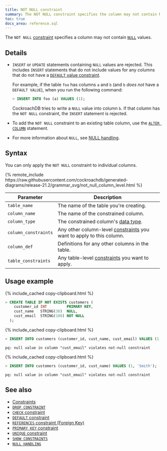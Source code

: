 ```yaml
---
title: NOT NULL constraint
summary: The NOT NULL constraint specifies the column may not contain NULL values.
toc: true
docs_area: reference.sql
---
```


The `NOT NULL` [constraint](constraints.html) specifies a column may not contain [`NULL`](null-handling.html) values.

## Details

- `INSERT` or `UPDATE` statements containing `NULL` values are rejected. This includes `INSERT` statements that do not include values for any columns that do not have a [`DEFAULT` value constraint](default-value.html).

  For example, if the table `foo` has columns `a` and `b` (and `b` *does not* have a `DEFAULT VALUE`), when you run the following command:

  ~~~ sql
  > INSERT INTO foo (a) VALUES (1);
  ~~~

  CockroachDB tries to write a `NULL` value into column `b`. If that column has the `NOT NULL` constraint, the `INSERT` statement is rejected.

- To add the `NOT NULL` constraint to an existing table column, use the [`ALTER COLUMN`](alter-column.html#set-not-null-constraint) statement.

- For more information about `NULL`, see [NULL handling](null-handling.html).

## Syntax

You can only apply the `NOT NULL` constraint to individual columns.

<div>
{% remote_include https://raw.githubusercontent.com/cockroachdb/generated-diagrams/release-21.2/grammar_svg/not_null_column_level.html %}
</div>

 Parameter | Description
-----------|-------------
 `table_name` | The name of the table you're creating.
 `column_name` | The name of the constrained column.
 `column_type` | The constrained column's [data type](data-types.html).
 `column_constraints` | Any other column-level [constraints](constraints.html) you want to apply to this column.
 `column_def` | Definitions for any other columns in the table.
 `table_constraints` | Any table-level [constraints](constraints.html) you want to apply.

## Usage example

{% include_cached copy-clipboard.html %}
~~~ sql
> CREATE TABLE IF NOT EXISTS customers (
    customer_id INT         PRIMARY KEY,
    cust_name   STRING(30)  NULL,
    cust_email  STRING(100) NOT NULL
  );
~~~

{% include_cached copy-clipboard.html %}
~~~ sql
> INSERT INTO customers (customer_id, cust_name, cust_email) VALUES (1, 'Smith', NULL);
~~~

~~~
pq: null value in column "cust_email" violates not-null constraint
~~~

{% include_cached copy-clipboard.html %}
~~~ sql
> INSERT INTO customers (customer_id, cust_name) VALUES (1, 'Smith');
~~~

~~~
pq: null value in column "cust_email" violates not-null constraint
~~~

## See also

- [Constraints](constraints.html)
- [`DROP CONSTRAINT`](drop-constraint.html)
- [`CHECK` constraint](check.html)
- [`DEFAULT` constraint](default-value.html)
- [`REFERENCES` constraint (Foreign Key)](foreign-key.html)
- [`PRIMARY KEY` constraint](primary-key.html)
- [`UNIQUE` constraint](unique.html)
- [`SHOW CONSTRAINTS`](show-constraints.html)
- [`NULL HANDLING`](null-handling.html)
